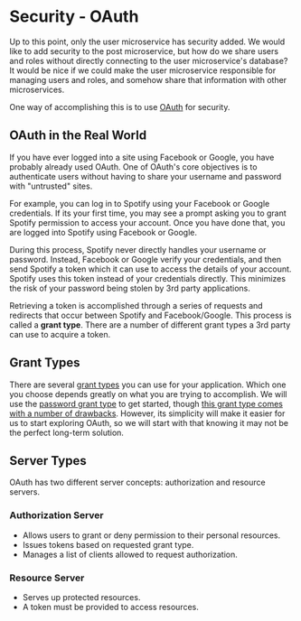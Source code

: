 # Security - OAuth

Up to this point, only the user microservice has security added. We would like
to add security to the post microservice, but how do we share users and roles
without directly connecting to the user microservice's database? It would be
nice if we could make the user microservice responsible for managing users and
roles, and somehow share that information with other microservices.

One way of accomplishing this is to use [OAuth][] for security.

## OAuth in the Real World

If you have ever logged into a site using Facebook or Google, you have probably
already used OAuth. One of OAuth's core objectives is to authenticate users
without having to share your username and password with "untrusted" sites.

For example, you can log in to Spotify using your Facebook or Google
credentials. If its your first time, you may see a prompt asking you to grant
Spotify permission to access your account. Once you have done that, you are
logged into Spotify using Facebook or Google.

During this process, Spotify never directly handles your username or password.
Instead, Facebook or Google verify your credentials, and then send Spotify a
token which it can use to access the details of your account. Spotify uses this
token instead of your credentials directly. This minimizes the risk of your
password being stolen by 3rd party applications.

Retrieving a token is accomplished through a series of requests and redirects
that occur between Spotify and Facebook/Google. This process is called a **grant
type**. There are a number of different grant types a 3rd party can use to
acquire a token.

## Grant Types

There are several [grant types][] you can use for your application. Which one
you choose depends greatly on what you are trying to accomplish. We will use the
[password grant type][] to get started, though [this grant type comes with a
number of drawbacks][drawbacks]. However, its simplicity will make it easier for
us to start exploring OAuth, so we will start with that knowing it may not be
the perfect long-term solution.

## Server Types

OAuth has two different server concepts: authorization and resource servers.

### Authorization Server

* Allows users to grant or deny permission to their personal resources.
* Issues tokens based on requested grant type.
* Manages a list of clients allowed to request authorization.

### Resource Server

* Serves up protected resources.
* A token must be provided to access resources.

[oauth]: https://oauth.net/2/
[grant types]: https://oauth.net/2/grant-types/
[password grant type]:https://developer.okta.com/blog/2018/06/29/what-is-the-oauth2-password-grant
[drawbacks]: https://www.identityserver.com/articles/an-introduction-to-the-oauth-device-flow/
